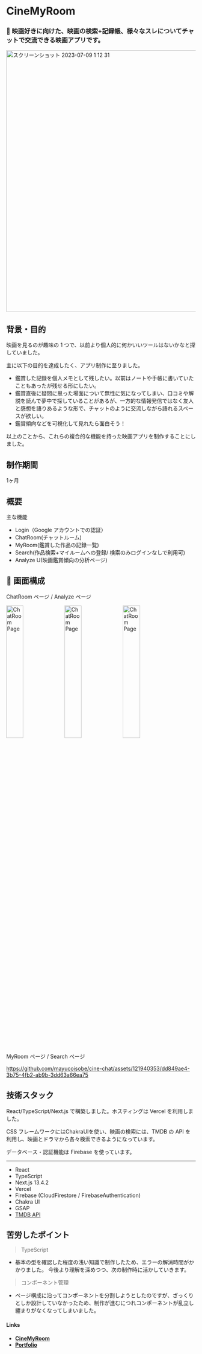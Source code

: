 # CineMyRoom
### 🧞 映画好きに向けた、映画の検索+記録帳、様々なスレについてチャットで交流できる映画アプリです。

<img width="693" alt="スクリーンショット 2023-07-09 1 12 31" src="https://github.com/mayucoisobe/cine-chat/assets/121940353/408f207f-3b49-4d49-b6aa-aa978a306184">

## 背景・目的

映画を見るのが趣味の 1 つで、以前より個人的に何かいいツールはないかなと探していました。 

主に以下の目的を達成したく、アプリ制作に至りました。

- 鑑賞した記録を個人メモとして残したい。以前はノートや手帳に書いていたこともあったが残せる形にしたい。
- 鑑賞直後に疑問に思った場面について無性に気になってしまい、口コミや解説を読んで夢中で探していることがあるが、一方的な情報発信ではなく友人と感想を語りあるような形で、チャットのように交流しながら語れるスペースが欲しい。
- 鑑賞傾向などを可視化して見れたら面白そう！

以上のことから、これらの複合的な機能を持った映画アプリを制作することにしました。

## 制作期間
1ヶ月

## 概要

主な機能

- Login（Google アカウントでの認証）
- ChatRoom(チャットルーム)
- MyRoom(鑑賞した作品の記録一覧)
- Search(作品検索+マイルームへの登録/ 検索のみログインなしで利用可)
- Analyze U(映画鑑賞傾向の分析ページ)

## 🚀 画面構成　
ChatRoom ページ / Analyze ページ

<img src="https://github.com/mayucoisobe/cine-chat/assets/121940353/39b516eb-026c-4964-b1d0-044972aa05f4" alt="ChatRoom Page" width='30%'>
<img src="https://github.com/mayucoisobe/cine-chat/assets/121940353/7f63d0fd-f74c-4d21-8a8d-6cb41e7e8119" alt="ChatRoom Page" width='30%'>
<img src="https://github.com/mayucoisobe/cine-chat/assets/121940353/d7abd884-a8b0-4a54-b543-8f12c64dfbcc" alt="ChatRoom Page" width='30%'>

MyRoom ページ / Search ページ

https://github.com/mayucoisobe/cine-chat/assets/121940353/dd849ae4-3b75-4fb2-ab9b-3dd63a66ea75


## 技術スタック
React/TypeScript/Next.js で構築しました。ホスティングは Vercel を利用しました。

CSS フレームワークにはChakraUIを使い、映画の検索には、TMDB の API を利用し、映画とドラマから各々検索できるようになっています。 

データベース・認証機能は Firebase を使っています。

---
- React
- TypeScript
- Next.js 13.4.2
- Vercel
- Firebase (CloudFirestore / FirebaseAuthentication)
- Chakra UI
- GSAP
- [TMDB API](https://developer.themoviedb.org/docs) 


## 苦労したポイント
> TypeScript

- 基本の型を確認した程度の浅い知識で制作したため、エラーの解消時間がかかりました。
  今後より理解を深めつつ、次の制作時に活かしていきます。

> コンポーネント管理

- ページ構成に沿ってコンポーネントを分割しようとしたのですが、ざっくりとしか設計していなかったため、制作が進むにつれコンポーネントが乱立し纏まりがなくなってしまいました。

#### Links

- [**CineMyRoom**](https://cinemyroom.vercel.app/)
- [**Portfolio**](https://mimivel-dev.vercel.app/)




